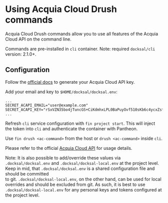# Using Acquia Cloud Drush commands

Acquia Cloud Drush commands allow you to use all features of the Acquia Cloud API on the command line.  

Commands are pre-installed in `cli` container. Note: required `docksal/cli` version: 2.1.0+.


## Configuration

Follow the [official docs](https://docs.acquia.com/acquia-cloud/api/auth) to generate your Acquia Cloud API key.  

Add your email and key to `$HOME/docksal/docksal.env`:

```
...
SECRET_ACAPI_EMAIL="user@example.com"
SECRET_ACAPI_KEY="rSxVZN35bo4jTuncGS+CiKdmhxLPL0BaPuyOvf510sKb6c4ycxZsfFpC/vjJgaMvGvpKi06iHoqX"
...
```

Refresh `cli` service configuration with `fin project start`. This will inject the token into `cli` and authenticate 
the container with Pantheon.

Use `fin drush <ac-command>` from the host or `drush <ac-command>` inside `cli`.

Please refer to the official [Acquia Cloud API](https://docs.acquia.com/acquia-cloud/api/drush-reference) for usage details.

Note: It is also possible to add/override these values via `.docksal/docksal.env` and `.docksal/docksal-local.env` at 
the project level. Keep in mid, that `.docksal/docksal.env` is a shared configuration file and should be committed  
to git. `.docksal/docksal-local.env`, on the other hand, can be used for local overrides and should be excluded from git. 
As such, it is best to use `.docksal/docksal-local.env` for any personal keys and tokens configured at the project level.

